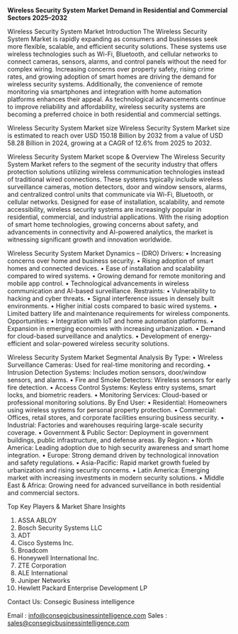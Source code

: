  **Wireless Security System Market Demand in Residential and Commercial Sectors 2025–2032**
 
 Wireless Security System Market 
Introduction
The Wireless Security System Market is rapidly expanding as consumers and businesses seek more flexible, scalable, and efficient security solutions. These systems use wireless technologies such as Wi-Fi, Bluetooth, and cellular networks to connect cameras, sensors, alarms, and control panels without the need for complex wiring. Increasing concerns over property safety, rising crime rates, and growing adoption of smart homes are driving the demand for wireless security systems. Additionally, the convenience of remote monitoring via smartphones and integration with home automation platforms enhances their appeal. As technological advancements continue to improve reliability and affordability, wireless security systems are becoming a preferred choice in both residential and commercial settings.

Wireless Security System Market size
Wireless Security System Market size is estimated to reach over USD 150.18 Billion by 2032 from a value of USD 58.28 Billion in 2024, growing at a CAGR of 12.6% from 2025 to 2032.

Wireless Security System Market scope & Overview
The Wireless Security System Market refers to the segment of the security industry that offers protection solutions utilizing wireless communication technologies instead of traditional wired connections. These systems typically include wireless surveillance cameras, motion detectors, door and window sensors, alarms, and centralized control units that communicate via Wi-Fi, Bluetooth, or cellular networks. Designed for ease of installation, scalability, and remote accessibility, wireless security systems are increasingly popular in residential, commercial, and industrial applications. With the rising adoption of smart home technologies, growing concerns about safety, and advancements in connectivity and AI-powered analytics, the market is witnessing significant growth and innovation worldwide.

Wireless Security System Market Dynamics – (DRO)
Drivers:
•	Increasing concerns over home and business security.
•	Rising adoption of smart homes and connected devices.
•	Ease of installation and scalability compared to wired systems.
•	Growing demand for remote monitoring and mobile app control.
•	Technological advancements in wireless communication and AI-based surveillance.
Restraints:
•	Vulnerability to hacking and cyber threats.
•	Signal interference issues in densely built environments.
•	Higher initial costs compared to basic wired systems.
•	Limited battery life and maintenance requirements for wireless components.
Opportunities:
•	Integration with IoT and home automation platforms.
•	Expansion in emerging economies with increasing urbanization.
•	Demand for cloud-based surveillance and analytics.
•	Development of energy-efficient and solar-powered wireless security solutions.

Wireless Security System Market Segmental Analysis
By Type:
•	Wireless Surveillance Cameras: Used for real-time monitoring and recording.
•	Intrusion Detection Systems: Includes motion sensors, door/window sensors, and alarms.
•	Fire and Smoke Detectors: Wireless sensors for early fire detection.
•	Access Control Systems: Keyless entry systems, smart locks, and biometric readers.
•	Monitoring Services: Cloud-based or professional monitoring solutions.
By End User:
•	Residential: Homeowners using wireless systems for personal property protection.
•	Commercial: Offices, retail stores, and corporate facilities ensuring business security.
•	Industrial: Factories and warehouses requiring large-scale security coverage.
•	Government & Public Sector: Deployment in government buildings, public infrastructure, and defense areas.
By Region:
•	North America: Leading adoption due to high security awareness and smart home integration.
•	Europe: Strong demand driven by technological innovation and safety regulations.
•	Asia-Pacific: Rapid market growth fueled by urbanization and rising security concerns.
•	Latin America: Emerging market with increasing investments in modern security solutions.
•	Middle East & Africa: Growing need for advanced surveillance in both residential and commercial sectors.

Top Key Players & Market Share Insights
1.	ASSA ABLOY
2.	Bosch Security Systems LLC
3.	ADT
4.	Cisco Systems Inc.
5.	Broadcom
6.	Honeywell International Inc.
7.	ZTE Corporation
8.	ALE International
9.	Juniper Networks
10.	Hewlett Packard Enterprise Development LP

Contact Us:
Consegic Business intelligence 
 
Email :   info@consegicbusinessintelligence.com
Sales :  sales@consegicbusinessintelligence.com

